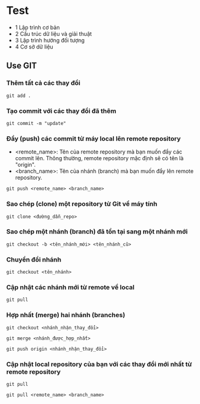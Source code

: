 # Test

- 1 Lập trình cơ bản
- 2 Cấu trúc dữ liệu và giải thuật
- 3 Lập trình hướng đối tượng
- 4 Cơ sở dữ liệu 

## Use GIT
### Thêm tất cả các thay đổi
```
git add .
```
### Tạo commit với các thay đổi đã thêm
```
git commit -m "update"
```
### Đẩy (push) các commit từ máy local lên remote repository
- <remote_name>: Tên của remote repository mà bạn muốn đẩy các commit lên. Thông thường, remote repository mặc định sẽ có tên là "origin".
- <branch_name>: Tên của nhánh (branch) mà bạn muốn đẩy lên remote repository.
```
git push <remote_name> <branch_name>
```
### Sao chép (clone) một repository từ Git về máy tính
```
git clone <đường_dẫn_repo>
```
### Sao chép một nhánh (branch) đã tồn tại sang một nhánh mới
```
git checkout -b <tên_nhánh_mới> <tên_nhánh_cũ>
```
### Chuyển đổi nhánh
```
git checkout <tên_nhánh>
```
### Cập nhật các nhánh mới từ remote về local
```
git pull
```
### Hợp nhất (merge) hai nhánh (branches)
```
git checkout <nhánh_nhận_thay_đổi>
```
```
git merge <nhánh_được_hợp_nhất>
```
```
git push origin <nhánh_nhận_thay_đổi>
```
### Cập nhật local repository của bạn với các thay đổi mới nhất từ remote repository
```
git pull
```
```
git pull <remote_name> <branch_name>
```

